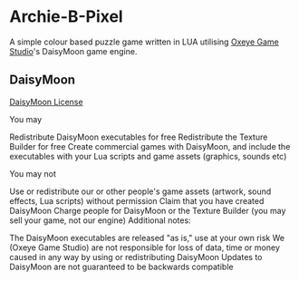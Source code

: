 # Archie-B-Pixel

A simple colour based puzzle game written in LUA utilising [Oxeye Game Studio](http://www.oxeyegames.com/category/daisymoon/)'s DaisyMoon game engine.

## DaisyMoon
[DaisyMoon License](http://www.oxeyegames.com/wiki/index.php/DaisyMoon_License)

You may

Redistribute DaisyMoon executables for free
Redistribute the Texture Builder for free
Create commercial games with DaisyMoon, and include the executables with your Lua scripts and game assets (graphics, sounds etc)


You may not

Use or redistribute our or other people's game assets (artwork, sound effects, Lua scripts) without permission
Claim that you have created DaisyMoon
Charge people for DaisyMoon or the Texture Builder (you may sell your game, not our engine)
Additional notes:

The DaisyMoon executables are released "as is," use at your own risk
We (Oxeye Game Studio) are not responsible for loss of data, time or money caused in any way by using or redistributing DaisyMoon
Updates to DaisyMoon are not guaranteed to be backwards compatible
